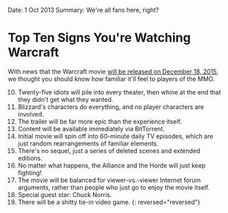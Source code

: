 Date: 1 Oct 2013
Summary: We're all fans here, right?

# Top Ten Signs You're Watching Warcraft

With news that the Warcraft movie [will be released on December 18, 2015](https://twitter.com/Warcraft/status/385161242886696960), we thought you should know how familiar it'll feel to players of the MMO.

10. Twenty-five idiots will pile into every theater, then whine at the end that they didn't get what they wanted.
9. Blizzard's characters do everything, and no player characters are involved.
8. The trailer will be far more epic than the experience itself.
7. Content will be available immediately via BitTorrent.
6. Initial movie will spin off into 60-minute daily TV episodes, which are just random rearrangements of familiar elements.
5. There's no sequel, just a series of deleted scenes and extended editions.
4. No matter what happens, the Alliance and the Horde will just keep fighting!
3. The movie will be balanced for viewer-vs.-viewer Internet forum arguments, rather than people who just go to enjoy the movie itself.
2. Special guest star: Chuck Norris.
1. There will be a shitty tie-in video game.
{: reversed="reversed"}
